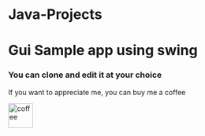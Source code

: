 # Java-Projects
<h1>Gui Sample app using swing</h1>
<h3>You can clone and edit it at your choice</h3>
<p>If you want to appreciate me, you can buy me a coffee</p>
<a href="https://www.buymeacoffee/hacksandcodes" target="_blank" ><img src="https://cdn.dribbble.com/users/4856525/screenshots/10620448/f1e64e20-5a12-4ad6-b7db-f0b4513da3d1.gif" width="50px" alt="coffee" /> </a>

